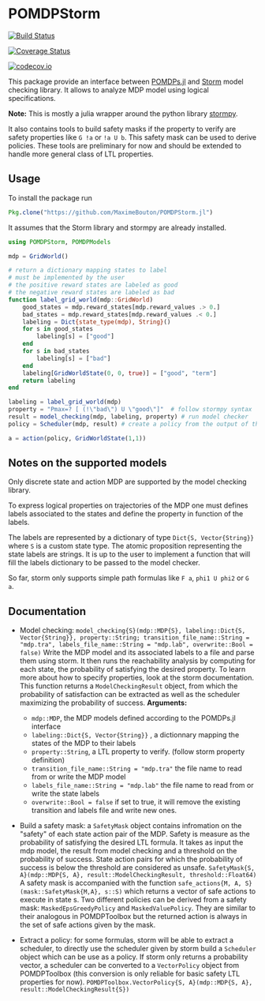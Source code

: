 # POMDPStorm

[![Build Status](https://travis-ci.org/MaximeBouton/POMDPStorm.jl.svg?branch=master)](https://travis-ci.org/MaximeBouton/POMDPStorm.jl)

[![Coverage Status](https://coveralls.io/repos/MaximeBouton/POMDPStorm.jl/badge.svg?branch=master&service=github)](https://coveralls.io/github/MaximeBouton/POMDPStorm.jl?branch=master)

[![codecov.io](http://codecov.io/github/MaximeBouton/POMDPStorm.jl/coverage.svg?branch=master)](http://codecov.io/github/MaximeBouton/POMDPStorm.jl?branch=master)

This package provide an interface between [POMDPs.jl](https://github.com/JuliaPOMDP/POMDPs.jl) and [Storm](http://www.stormchecker.org/) model checking library. It allows to analyze MDP model using logical specifications.

**Note:** This is mostly a julia wrapper around the python library [stormpy](https://moves-rwth.github.io/stormpy/).

It also contains tools to build safety masks if the property to verify are safety properties like `G !a` or `!a U b`. This safety mask can be used to derive policies. These tools are preliminary for now and should be extended to handle more general class of LTL properties.

## Usage

To install the package run
```julia
Pkg.clone("https://github.com/MaximeBouton/POMDPStorm.jl")
```

It assumes that the Storm library and stormpy are already installed.

```julia
using POMDPStorm, POMDPModels

mdp = GridWorld()

# return a dictionary mapping states to label
# must be implemented by the user
# the positive reward states are labeled as good 
# the negative reward states are labeled as bad
function label_grid_world(mdp::GridWorld)
    good_states = mdp.reward_states[mdp.reward_values .> 0.]
    bad_states = mdp.reward_states[mdp.reward_values .< 0.]
    labeling = Dict{state_type(mdp), String}()
    for s in good_states
        labeling[s] = ["good"]
    end
    for s in bad_states
        labeling[s] = ["bad"]
    end
    labeling[GridWorldState(0, 0, true)] = ["good", "term"]
    return labeling
end

labeling = label_grid_world(mdp)
property = "Pmax=? [ (!\"bad\") U \"good\"]"  # follow stormpy syntax
result = model_checking(mdp, labeling, property) # run model checker
policy = Scheduler(mdp, result) # create a policy from the output of the model checker

a = action(policy, GridWorldState(1,1))

```

## Notes on the supported models

Only discrete state and action MDP are supported by the model checking library. 

To express logical properties on trajectories of the MDP one must defines labels associated to the states and define the property in function of the labels.

The labels are represented by a dictionary of type `Dict{S, Vector{String}}` where `S` is a custom state type. The atomic proposition representing the state labels are strings. It is up to the user to implement a function that will fill the labels dictionary to be passed to the model checker.

So far, storm only supports simple path formulas like `F a`, `phi1 U phi2` or `G a`. 

## Documentation

- Model checking: `model_checking{S}(mdp::MDP{S}, labeling::Dict{S, Vector{String}}, property::String; transition_file_name::String = "mdp.tra", labels_file_name::String = "mdp.lab", overwrite::Bool = false)`
Write the MDP model and its associated labels to a file and parse them using storm. It then runs the reachability analysis by computing for each state,
the probability of satisfying the desired property. To learn more about how to specify properties, look at the storm documentation.
This function returns a `ModelCheckingResult` object, from which the probability of satisfaction can be extracted as well as the scheduler maximizing the probability of success.
  **Arguments:**
  - `mdp::MDP`, the MDP models defined according to the POMDPs.jl interface 
  - `labeling::Dict{S, Vector{String}}` , a dictionnary mapping the states of the MDP to their labels 
  - `property::String`, a LTL property to verify. (follow storm property definition)
  - `transition_file_name::String = "mdp.tra"` the file name to read from or write the MDP model 
  - `labels_file_name::String = "mdp.lab"` the file name to read from or write the state labels 
  - `overwrite::Bool = false` if set to true, it will remove the existing transition and labels file and write new ones. 

- Build a safety mask: a `SafetyMask` object contains infromation on the "safety" of each state action pair of the MDP. Safety is measure as the probability of satisfying the desired LTL formula. It takes as input the mdp model, the result from model checking and a threshold on the probability of success. State action pairs for which the probability of success is below the threshold are considered as unsafe. 
`SafetyMask{S, A}(mdp::MDP{S, A}, result::ModelCheckingResult, threshold::Float64)`
A safety mask is accompanied with the function `safe_actions{M, A, S}(mask::SafetyMask{M,A}, s::S)` which returns a vector of safe actions to execute in state s.
Two different policies can be derived from a safety mask: `MaskedEpsGreedyPolicy` and `MaskedValuePolicy`. They are similar to their analogous in POMDPToolbox but the returned action is always in the set of safe actions given by the mask. 

- Extract a policy: for some formulas, storm will be able to extract a scheduler, to directly use the scheduler given by storm build a `Scheduler` object which can be use as a policy. If storm only returns a probability vector, a scheduler can be converted to a `VectorPolicy` object from POMDPToolbox (this conversion is only reliable for basic safety LTL properties for now).
`POMDPToolbox.VectorPolicy{S, A}(mdp::MDP{S, A}, result::ModelCheckingResult{S})`